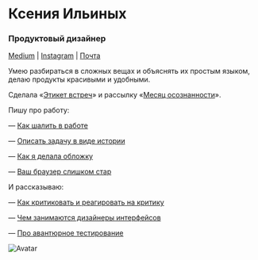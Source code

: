 # Ксения Ильиных
### Продуктовый дизайнер

[Medium](https://medium.com/@ksenia_ilinyh) | 
[Instagram](https://www.instagram.com/ksenia_ilinyh/) | 
[Почта](mailto:ksenia.ilinyh@gmail.com)

Умею разбираться в сложных вещах и объяснять их простым языком, делаю продукты красивыми и удобными. 

Сделала «[Этикет встреч](https://ksenia.design/meetings/)» и рассылку «[Месяц осознанности](https://ksenia.design/mindfulmonth/)». 

Пишу про работу: 

— [Как шалить в работе](https://medium.com/@ksenia_ilinyh/%D0%BA%D0%B0%D0%BA-%D1%88%D0%B0%D0%BB%D0%B8%D1%82%D1%8C-%D0%B2-%D1%80%D0%B0%D0%B1%D0%BE%D1%82%D0%B5-fe2b0180623d)

— [Описать задачу в виде истории](https://medium.com/designkontur/%D0%BE%D0%BF%D0%B8%D1%81%D0%B0%D1%82%D1%8C-%D0%B7%D0%B0%D0%B4%D0%B0%D1%87%D1%83-%D0%B2-%D0%B2%D0%B8%D0%B4%D0%B5-%D0%B8%D1%81%D1%82%D0%BE%D1%80%D0%B8%D0%B8-ca1f1d676536)

— [Как я делала обложку](https://medium.com/designkontur/%D0%BA%D0%B0%D0%BA-%D1%8F-%D0%B4%D0%B5%D0%BB%D0%B0%D0%BB%D0%B0-%D0%BE%D0%B1%D0%BB%D0%BE%D0%B6%D0%BA%D1%83-eb8d787f2c62)

— [Ваш браузер слишком стар](https://medium.com/designkontur/%D0%B2%D0%B0%D1%88-%D0%B1%D1%80%D0%B0%D1%83%D0%B7%D0%B5%D1%80-%D1%81%D0%BB%D0%B8%D1%88%D0%BA%D0%BE%D0%BC-%D1%81%D1%82%D0%B0%D1%80-295185fbee27)

И рассказываю: 

— [Как критиковать и реагировать на критику](https://www.youtube.com/watch?v=eHFsnUXkSSk)

— [Чем занимаются дизайнеры интерфейсов](https://www.youtube.com/watch?v=yoMbmE35Vw4)

— [Про авантюрное тестирование](https://www.youtube.com/watch?v=t_zKEjuiins)

![Avatar](public/back.jpg)
